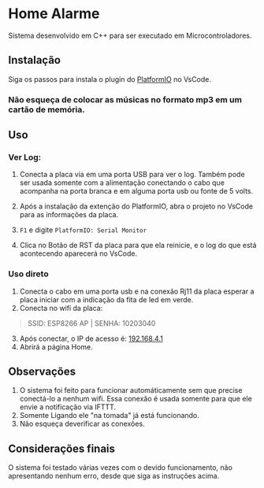 # Home Alarme

Sistema desenvolvido em C++ para ser executado em Microcontroladores.

## Instalação

Siga os passos para instala o plugin do [PlatformIO](https://platformio.org/install/ide?install=vscode) no VsCode.

### Não esqueça de colocar as músicas no formato mp3 em um cartão de memória.

## Uso
### Ver Log:
1. Conecta a placa via em uma porta USB para ver o log. Também pode ser usada somente com a alimentação conectando o cabo que acompanha na porta branca e em alguma porta usb ou fonte de 5 volts.

2. Após a instalação da extenção do PlatformIO, abra o projeto no VsCode para as informações da placa.

3. `F1` e digite `PlatformIO: Serial Monitor` 

4. Clica no Botão de RST da placa para que ela reinicie, e o log do que está acontecendo aparecerá no VsCode. 

### Uso direto

1. Conecta o cabo em uma porta usb e na conexão Rj11 da placa esperar a placa iniciar com a indicação da fita de led em verde.
2. Conecta no wifi da placa:
> SSID: ESP8266 AP | SENHA: 10203040
3. Após conectar, o IP de acesso é: [192.168.4.1](http://192.168.4.1/)
4. Abrirá a página Home.

## Observações
1. O sistema foi feito para funcionar automáticamente sem que precise conectá-lo a nenhum wifi. Essa conexão é usada somente para que ele envie a notificação via IFTTT.
2. Somente Ligando ele "na tomada" já está funcionando.
3. Não esqueça deverificar as conexões.
## Considerações finais
O sistema foi testado várias vezes com o devido funcionamento, não apresentando nenhum erro, desde que siga as instruções acima.
